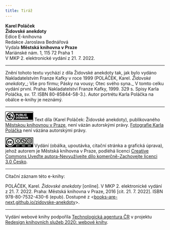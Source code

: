 ```yaml
---
title: Tiráž
---
```


**Karel Poláček**  
**Židovské anekdoty**  
Edice E-knihovna  
Redakce Jaroslava Bednářová  
Vydala **Městská knihovna v Praze**  
Mariánské nám. 1, 115 72 Praha 1  
V MKP 2. elektronické vydání z 21. 7. 2022.

***

Znění tohoto textu vychází z díla Židovské anekdoty tak, jak bylo vydáno Nakladatelstvím Franze Kafky v roce 1999 (POLÁČEK, Karel. _Židovské anekdoty__; Vše pro firmu; Pásky na vousy; Otec svého syna._ V tomto celku vydání první. Praha: Nakladatelství Franze Kafky, 1999. 329 s. Spisy Karla Poláčka, sv. 17. ISBN 80-85844-58-3.).
Autor portrétu Karla Poláčka na obálce e-knihy je neznámý.

***

[![](./resources/image001.jpg)](http://creativecommons.org/publicdomain/mark/1.0/deed.cs)
Text díla (Karel Poláček: Židovské anekdoty), publikovaného [Městskou knihovnou v Praze](http://www.mlp.cz/), není vázán autorskými právy.
[Fotografie Karla Poláčka](https://cs.wikipedia.org/wiki/Karel_Pol%C3%A1%C4%8Dek#/media/File:Karel_Pol%C3%A1%C4%8Dek_(1892-1945).jpg) není vázána autorskými právy.

[![](./resources/image002.jpg)](http://creativecommons.org/licenses/by-nc-sa/3.0/cz/)
Vydání (obálka, upoutávka, citační stránka a grafická úprava), jehož autorem je Městská knihovna v Praze, podléhá licenci [Creative Commons Uveďte autora-Nevyužívejte dílo komerčně-Zachovejte licenci 3.0 Česko](http://creativecommons.org/licenses/by-nc-sa/3.0/cz/).

***

Citační záznam této e-knihy:

POLÁČEK, Karel. _Židovské anekdoty_ \[online\]. V MKP 2. elektronické vydání z 21. 7. 2022. Praha: Městská knihovna v Praze, 2016 \[cit. 21. 7. 2022]. ISBN 978-80-7532-430-6 (epub). Dostupné z <[books-are-next.github.io/zidovske-anekdoty](https://books-are-next.github.io/zidovske-anekdoty/)>.

***

Vydání webové knihy podpořila [Technologická agentura ČR](https://www.tacr.cz/) v projektu [Redesign knihovních služeb 2020: webové knihy](https://starfos.tacr.cz/cs/project/TL04000391).